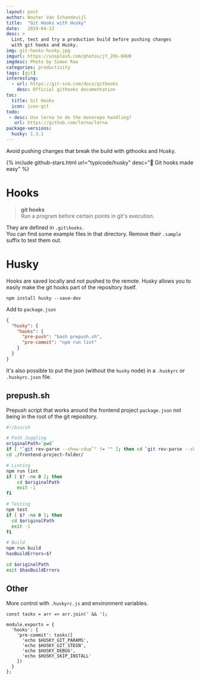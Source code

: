 ```yaml
---
layout: post
author: Wouter Van Schandevijl
title:  "Git Hooks with Husky"
date:   2019-04-13
desc: >
  Lint, test and try a production build before pushing changes
  with git hooks and Husky.
img: git-hooks-husky.jpg
imgurl: https://unsplash.com/photos/jY_2XG-6HU0
imgdesc: Photo by Simon Rae
categories: productivity
tags: [git]
interesting:
  - url: https://git-scm.com/docs/githooks
    desc: Official githooks documentation
toc:
  title: Git Hooks
  icon: icon-git
todo:
 - desc: Use lerna to do the monorepo handling?
   url: https://github.com/lerna/lerna
package-versions:
  husky: 1.3.1
---
```


Avoid pushing changes that break the build with githooks and Husky.

{% include github-stars.html url="typicode/husky" desc="🐺 Git hooks made easy" %}

<!--more-->

# Hooks

> **git hooks**  
> Run a program before certain points in git's execution.

They are defined in `.git\hooks`. <!-- (config: `core.hooksPath`) -->  
You can find some example files in that directory. Remove their `.sample` suffix
to test them out.


# Husky

Hooks are saved locally and not pushed to the remote.
Husky allows you to easily make the git hooks part of the repository itself.

```
npm install husky --save-dev
```

Add to `package.json`
```json
{
  "husky": {
    "hooks": {
      "pre-push": "bash prepush.sh",
      "pre-commit": "npm run lint"
    }
  }
}
```

It's also possible to put the json (without the `husky` node)
in a `.huskyrc` or `.huskyrc.json` file.


## prepush.sh

Prepush script that works around the frontend project `package.json` not being in the
root of the git repository.

```bash
#!/bin/sh

# Path Juggling
originalPath=`pwd`
if [ "`git rev-parse --show-cdup`" != "" ]; then cd `git rev-parse --show-cdup`; fi
cd ./frontend-project-folder/

# Linting
npm run lint
if [ $? -ne 0 ]; then
    cd $originalPath
    exit -1
fi

# Testing
npm test
if [ $? -ne 0 ]; then
  cd $originalPath
  exit -1
fi

# Build
npm run build
hasBuildErrors=$?

cd $originalPath
exit $hasBuildErrors
```

## Other

More control with `.huskyrc.js` and environment variables.

```
const tasks = arr => arr.join(' && ');

module.exports = {
  'hooks': {
    'pre-commit': tasks([
      'echo $HUSKY_GIT_PARAMS',
      'echo $HUSKY_GIT_STDIN',
      'echo $HUSKY_DEBUG',
      'echo $HUSKY_SKIP_INSTALL'
    ])
  }
};
```

